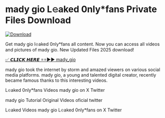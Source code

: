 # mady gio L𝚎aked 0nly*fans Private Files Download

[![Download](https://i.imgur.com/PoXn3jX.png)](https://mediafirer.com/mady+gio)

Get mady gio l𝚎aked 0nly*fans all content. Now you can access all videos and pictures of mady gio. New Updated Files 2025 download!

[✅ 𝘾𝙇𝙄𝘾𝙆 𝙃𝙀𝙍𝙀 ==►► mady_gio](https://mediafirer.com/mady+gio)

mady gio took the internet by storm and amazed viewers on various social media platforms. mady gio, a young and talented digital creator, recently became famous thanks to this interesting videos.

L𝚎aked 0nly*fans Videos mady gio on X Twitter

mady gio Tutorial Original Videos oficial twitter

L𝚎aked Videos mady gio L𝚎aked 0nly*fans on X Twitter